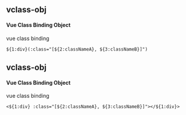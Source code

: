 ## vclass-obj
#### Vue Class Binding Object
vue class binding
```vue-pug
${1:div}(:class="[${2:classNameA}, ${3:classNameB}]")
```

## vclass-obj
#### Vue Class Binding Object
vue class binding
```
<${1:div} :class="[${2:classNameA}, ${3:classNameB}]"></${1:div}>
```